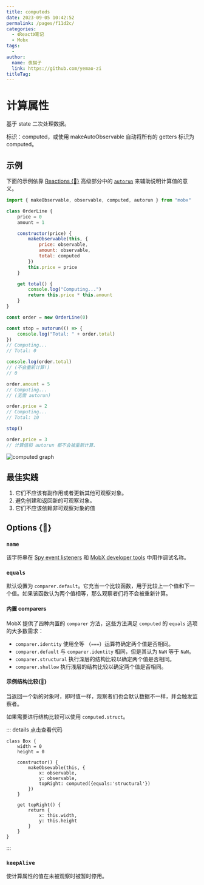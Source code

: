 ```yaml
---
title: computeds
date: 2023-09-05 10:42:52
permalink: /pages/f11d2c/
categories:
  - 《React》笔记
  - Mobx
tags:
  - 
author: 
  name: 夜猫子
  link: https://github.com/yemao-zi
titleTag: 
---
```

# 计算属性

基于 state 二次处理数据。

标识：computed，或使用 makeAutoObservable 自动将所有的 getters 标识为 computed。

<!-- more -->

## 示例

下面的示例依靠 [Reactions {🚀}](https://www.mobxjs.com/reactions) 高级部分中的 [`autorun`](https://www.mobxjs.com/reactions#autorun) 来辅助说明计算值的意义。

```javascript
import { makeObservable, observable, computed, autorun } from "mobx"

class OrderLine {
    price = 0
    amount = 1

    constructor(price) {
        makeObservable(this, {
            price: observable,
            amount: observable,
            total: computed
        })
        this.price = price
    }

    get total() {
        console.log("Computing...")
        return this.price * this.amount
    }
}

const order = new OrderLine(0)

const stop = autorun(() => {
    console.log("Total: " + order.total)
})
// Computing...
// Total: 0

console.log(order.total)
// (不会重新计算!)
// 0

order.amount = 5
// Computing...
// (无需 autorun)

order.price = 2
// Computing...
// Total: 10

stop()

order.price = 3
// 计算值和 autorun 都不会被重新计算.
```

![computed graph](https://www.mobxjs.com/assets/images/computed-example-f6f76f3516441f19d6208484044a58a0.png)

## 最佳实践

1. 它们不应该有副作用或者更新其他可观察对象。
2. 避免创建和返回新的可观察对象。
3. 它们不应该依赖非可观察对象的值

## Options {:rocket:}

### `name`

该字符串在 [Spy event listeners](https://www.mobxjs.com/analyzing-reactivity#spy) 和 [MobX developer tools](https://github.com/mobxjs/mobx-devtools) 中用作调试名称。

### `equals`

默认设置为 `comparer.default`。它充当一个比较函数，用于比较上一个值和下一个值。如果该函数认为两个值相等，那么观察者们将不会被重新计算。

#### 内置 comparers

MobX 提供了四种内置的 `comparer` 方法，这些方法满足 `computed` 的 `equals` 选项的大多数需求：

- `comparer.identity` 使用全等 （`===`）运算符确定两个值是否相同。
- `comparer.default` 与 `comparer.identity` 相同，但是其认为 `NaN` 等于 `NaN`。
- `comparer.structural` 执行深层的结构比较以确定两个值是否相同。
- `comparer.shallow` 执行浅层的结构比较以确定两个值是否相同。

#### 示例结构比较{:eyes:}

当返回一个新的对象时，即时值一样，观察者们也会默认数据不一样，并会触发监察者。

如果需要进行结构比较可以使用 `computed.struct`。

::: details 点击查看代码

```tsx
class Box {
    width = 0
    height = 0

    constructor() {
        makeObsevable(this, {
            x: observable,
            y: observable,
            topRight: computed({equals:'structural'})
        })
    }

    get topRight() {
        return {
            x: this.width,
            y: this.height
        }
    }
}
```

:::

### `keepAlive`

使计算属性的值在未被观察时被暂时停用。